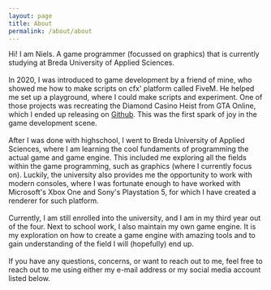 ```yaml
---
layout: page
title: About
permalink: /about/about
---
```


Hi! I am Niels. A game programmer (focussed on graphics) that is currently studying at Breda University of Applied Sciences.
<br>
<br>
In 2020, I was introduced to game development by a friend of mine, who showed me how to make scripts on cfx' platform called FiveM. He helped me set up a playground, where I could make scripts and experiment. One of those projects was recreating the Diamond Casino Heist from GTA Online, which I ended up releasing on [Github](). This was the first spark of joy in the game development scene. 
<br>
<br>
After I was done with highschool, I went to Breda University of Applied Sciences, where I am learning the cool fundaments of programming the actual game and game engine. This included me exploring all the fields within the game programming, such as graphics (where I currently focus on). Luckily, the university also provides me the opportunity to work with modern consoles, where I was fortunate enough to have worked with Microsoft's Xbox One and Sony's Playstation 5, for which I have created a renderer for such platform. 
<br> 
<br> 
Currently, I am still enrolled into the university, and I am in my third year out of the four. Next to school work, I also maintain my own game engine. It is my exploration on how to create a game engine with amazing tools and to gain understanding of the field I will (hopefully) end up.
<br>
<br>
If you have any questions, concerns, or want to reach out to me, feel free to reach out to me using either my e-mail address or my social media account listed below.